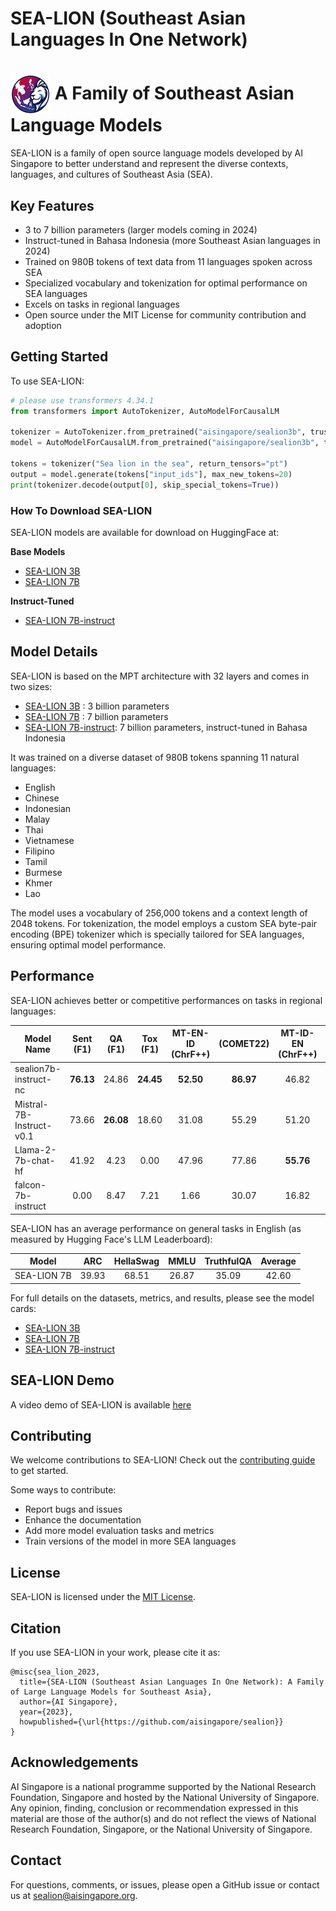 # SEA-LION (Southeast Asian Languages In One Network)
# <img align="center" src="images/purple_sealion-64x64.png"> A Family of Southeast Asian Language Models

SEA-LION is a family of open source language models developed by AI Singapore to better understand and represent the diverse contexts, languages, and cultures of Southeast Asia (SEA). 

## Key Features

- 3 to 7 billion parameters (larger models coming in 2024)
- Instruct-tuned in Bahasa Indonesia (more Southeast Asian languages in 2024)
- Trained on 980B tokens of text data from 11 languages spoken across SEA
- Specialized vocabulary and tokenization for optimal performance on SEA languages
- Excels on tasks in regional languages
- Open source under the MIT License for community contribution and adoption

## Getting Started

To use SEA-LION:

```python
# please use transformers 4.34.1
from transformers import AutoTokenizer, AutoModelForCausalLM

tokenizer = AutoTokenizer.from_pretrained("aisingapore/sealion3b", trust_remote_code=True)
model = AutoModelForCausalLM.from_pretrained("aisingapore/sealion3b", trust_remote_code=True)

tokens = tokenizer("Sea lion in the sea", return_tensors="pt")
output = model.generate(tokens["input_ids"], max_new_tokens=20)
print(tokenizer.decode(output[0], skip_special_tokens=True))
```

### How To Download SEA-LION

SEA-LION models are available for download on HuggingFace at:

**Base Models**
* [SEA-LION 3B](https://huggingface.co/aisingapore/sealion3b)
* [SEA-LION 7B](https://huggingface.co/aisingapore/sealion7b)

**Instruct-Tuned**
* [SEA-LION 7B-instruct](https://huggingface.co/aisingapore/sealion7b-instruct-nc)


## Model Details

SEA-LION is based on the MPT architecture with 32 layers and comes in two sizes:

- [SEA-LION 3B](https://huggingface.co/aisingapore/sealion3b) : 3 billion parameters 
- [SEA-LION 7B](https://huggingface.co/aisingapore/sealion7b) : 7 billion parameters
- [SEA-LION 7B-instruct](https://huggingface.co/aisingapore/sealion7b-instruct-nc): 7 billion parameters, instruct-tuned in Bahasa Indonesia

It was trained on a diverse dataset of 980B tokens spanning 11 natural languages:

- English
- Chinese  
- Indonesian
- Malay
- Thai
- Vietnamese
- Filipino
- Tamil
- Burmese
- Khmer
- Lao

The model uses a vocabulary of 256,000 tokens and a context length of 2048 tokens. For tokenization, the model employs a custom SEA byte-pair encoding (BPE) tokenizer which is specially tailored for SEA languages, ensuring optimal model performance.

## Performance

SEA-LION achieves better or competitive performances on tasks in regional languages:

| Model Name               | Sent (F1) | QA (F1)  | Tox (F1) | MT-EN-ID (ChrF++)| (COMET22)| MT-ID-EN (ChrF++)| (COMET22)| AbsSum (ROUGE-L)| NLI (Acc) | Causal (Acc) |
|--------------------------|:---------:|:--------:|:--------:|:----------------:|:--------:|:----------------:|:--------:|:---------------:|:---------:|:------------:|
| sealion7b-instruct-nc    | **76.13** | 24.86    | **24.45**| **52.50**        | **86.97**| 46.82            | 81.34    | **15.44**       | **33.20** | **23.80**    |
| Mistral-7B-Instruct-v0.1 | 73.66     | **26.08**| 18.60    | 31.08            | 55.29    | 51.20            | 82.38    | 14.41           | 29.20     | 11.00        |
| Llama-2-7b-chat-hf       | 41.92     | 4.23     | 0.00     | 47.96            | 77.86    | **55.76**        | **86.08**| 4.59            | 0.00      | 0.00         |
| falcon-7b-instruct       | 0.00      | 8.47     | 7.21     | 1.66             | 30.07    | 16.82            | 46.32    | 1.55            | 0.00      | 2.20         |

SEA-LION has an average performance on general tasks in English (as measured by Hugging Face's LLM Leaderboard):

| Model       | ARC   | HellaSwag | MMLU  | TruthfulQA | Average |
|-------------|:-----:|:---------:|:-----:|:----------:|:-------:|
| SEA-LION 7B | 39.93 | 68.51     | 26.87 |      35.09 | 42.60   |


For full details on the datasets, metrics, and results, please see the model cards:
* [SEA-LION 3B](https://huggingface.co/aisingapore/sealion3b)
* [SEA-LION 7B](https://huggingface.co/aisingapore/sealion7b)
* [SEA-LION 7B-instruct](https://huggingface.co/aisingapore/sealion7b-instruct-nc)

## SEA-LION Demo

A video demo of SEA-LION is available [here](https://aisingapore.github.io/sealion/)

## Contributing

We welcome contributions to SEA-LION! Check out the [contributing guide](CONTRIBUTING.md) to get started.

Some ways to contribute:

- Report bugs and issues
- Enhance the documentation
- Add more model evaluation tasks and metrics
- Train versions of the model in more SEA languages

## License

SEA-LION is licensed under the [MIT License](LICENSE).

## Citation

If you use SEA-LION in your work, please cite it as:

```
@misc{sea_lion_2023,
  title={SEA-LION (Southeast Asian Languages In One Network): A Family of Large Language Models for Southeast Asia},
  author={AI Singapore},
  year={2023},
  howpublished={\url{https://github.com/aisingapore/sealion}}
}
```

## Acknowledgements

AI Singapore is a national programme supported by the National Research Foundation, Singapore and hosted by the National University of Singapore.
Any opinion, finding, conclusion or recommendation expressed in this material are those of the author(s) and do not reflect the views of National Research Foundation, Singapore, or the National University of Singapore.

## Contact

For questions, comments, or issues, please open a GitHub issue or contact us at sealion@aisingapore.org.
